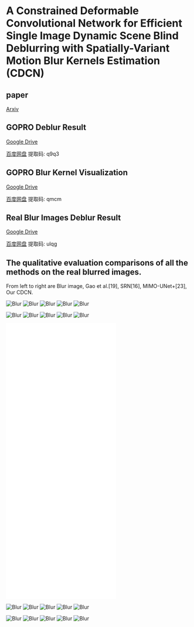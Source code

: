 # A Constrained Deformable Convolutional Network for Efficient Single Image Dynamic Scene Blind Deblurring with Spatially-Variant Motion Blur Kernels Estimation (CDCN)

## paper

[Arxiv](https://arxiv.org/pdf/2208.10711.pdf)

## GOPRO Deblur Result

[Google Drive](https://drive.google.com/drive/folders/1oNT-o9sAnLz1MLlKzZTmqvbUPXOr16Gy?usp=sharing)

[百度网盘](https://pan.baidu.com/s/1RUlLM1Ix9QqAuNUzJEs21Q) 提取码: q9q3

## GOPRO Blur Kernel Visualization

[Google Drive](https://drive.google.com/drive/folders/1GXHGNtNAj3YKTqdvIZNJUIZj6sEhBSEH?usp=sharing)

[百度网盘](https://pan.baidu.com/s/1Ve9SI72QxE4gMUTpr2FFeQ) 提取码: qmcm 

## Real Blur Images Deblur Result

[Google Drive](https://drive.google.com/drive/folders/1vTqepKHsaCDQOBg0frh6ubn4P_RsIeSI?usp=sharing)

[百度网盘](https://pan.baidu.com/s/1PwRybRiuWz8i5yuqv1Ttag) 提取码: ulqg

## The qualitative evaluation comparisons of all the methods on the real blurred images.

From left to right are  Blur image, Gao et al.[19], SRN[16], MIMO-UNet+[23], Our CDCN.

![Blur](./真实模糊图像/真实模糊图像-10/Blur10--concat.jpg "Blur")
![Blur](./真实模糊图像/真实模糊图像-10/Gao10--concat.jpg "Blur")
![Blur](./真实模糊图像/真实模糊图像-10/SRN10--concat.jpg "Blur")
![Blur](./真实模糊图像/真实模糊图像-10/MIMO+10--concat.jpg "Blur")
![Blur](./真实模糊图像/真实模糊图像-10/CDCN10--concat.jpg "Blur")

![Blur](./真实模糊图像/真实模糊图像-11/Blur11--concat.png "Blur")
![Blur](./真实模糊图像/真实模糊图像-11/Gao11--concat.png "Blur")
![Blur](./真实模糊图像/真实模糊图像-11/SRN11--concat.png "Blur")
![Blur](./真实模糊图像/真实模糊图像-11/MIMO+11--concat.png "Blur")
![Blur](./真实模糊图像/真实模糊图像-11/CDCN11--concat.png "Blur")

![Blur](./真实模糊图像/真实模糊图像-12/Blur12--concat.pdf "Blur")
![Blur](./真实模糊图像/真实模糊图像-12/Gao12--concat.pdf "Blur")
![Blur](./真实模糊图像/真实模糊图像-12/SRN12--concat.pdf "Blur")
![Blur](./真实模糊图像/真实模糊图像-12/MIMO+12--concat.pdf "Blur")
![Blur](./真实模糊图像/真实模糊图像-12/CDCN12--concat.pdf "Blur")

![Blur](./真实模糊图像/真实模糊图像-13/Blur13--concat.png "Blur")
![Blur](./真实模糊图像/真实模糊图像-13/Gao13--concat.png "Blur")
![Blur](./真实模糊图像/真实模糊图像-13/SRN13--concat.png "Blur")
![Blur](./真实模糊图像/真实模糊图像-13/MIMO+13--concat.png "Blur")
![Blur](./真实模糊图像/真实模糊图像-13/CDCN13--concat.png "Blur")

![Blur](./真实模糊图像/真实模糊图像-14/Blur14--concat.jpg "Blur")
![Blur](./真实模糊图像/真实模糊图像-14/Gao14--concat.jpg "Blur")
![Blur](./真实模糊图像/真实模糊图像-14/SRN14--concat.jpg "Blur")
![Blur](./真实模糊图像/真实模糊图像-14/MIMO+14--concat.jpg "Blur")
![Blur](./真实模糊图像/真实模糊图像-14/CDCN14--concat.jpg "Blur")